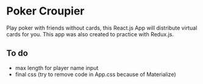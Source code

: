 # Poker Croupier

Play poker with friends without cards, this React.js App will distribute virtual cards for you.
This app was also created to practice with Redux.js.

## To do

- max length for player name input
- final css (try to remove code in App.css because of Materialize)
